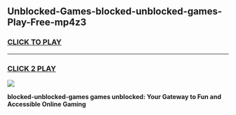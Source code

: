 
## Unblocked-Games-blocked-unblocked-games-Play-Free-mp4z3
<h3>
<a href="https://premium76.site?title=blocked-unblocked-games&ref=15A">CLICK TO PLAY</a></h3>
<hr>

<h3>
<a href="https://premium76.site?title=blocked-unblocked-games&ref=15A">CLICK 2 PLAY</a>
  
</h3>

<a href="https://premium76.site?title=blocked-unblocked-games&ref=15A"><img src="https://clearcache.store/games.png"></a>


**blocked-unblocked-games games unblocked: Your Gateway to Fun and Accessible Online Gaming**
